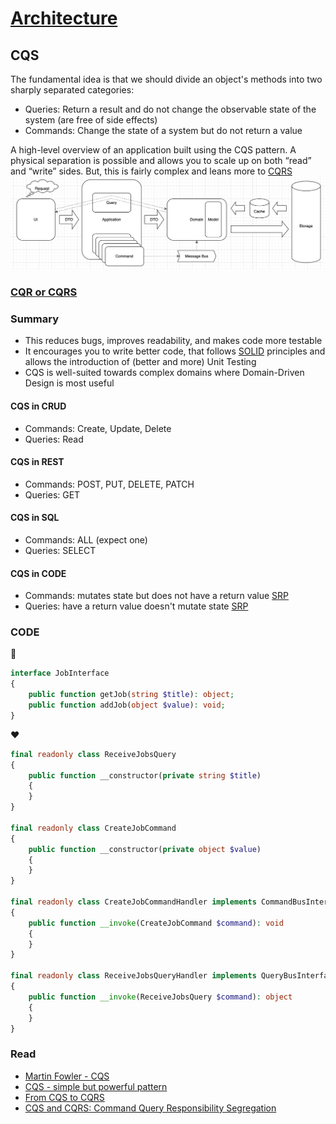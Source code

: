 # [Architecture](README.md)

## CQS
The fundamental idea is that we should divide an object's methods into two sharply separated categories:
* Queries: Return a result and do not change the observable state of the system (are free of side effects)
* Commands: Change the state of a system but do not return a value

A high-level overview of an application built using the CQS pattern. 
A physical separation is possible and allows you to scale up on both “read” and “write” sides.
But, this is fairly complex and leans more to [CQRS](cqrs.md)
![cqrs](docs/3.png)

### [CQR or CQRS](cqs_cqrs.md)
 
### Summary
* This reduces bugs, improves readability, and makes code more testable
* It encourages you to write better code, that follows [SOLID](solid.md) principles and allows the introduction of (better and more) Unit Testing
* CQS is well-suited towards complex domains where Domain-Driven Design is most useful

#### CQS in CRUD
* Commands: Create, Update, Delete
* Queries: Read

#### CQS in REST
* Commands: POST, PUT, DELETE, PATCH
* Queries: GET

#### CQS in SQL
* Commands: ALL (expect one)
* Queries: SELECT

#### CQS in CODE
* Commands: mutates state but does not have a return value [SRP](https://blog.cleancoder.com/uncle-bob/2014/05/08/SingleReponsibilityPrinciple.html)
* Queries: have a return value doesn't mutate state [SRP](https://blog.cleancoder.com/uncle-bob/2014/05/08/SingleReponsibilityPrinciple.html)

### CODE
:poop:
```php
interface JobInterface
{
    public function getJob(string $title): object;
    public function addJob(object $value): void;
}
```

:heart:
```php
final readonly class ReceiveJobsQuery
{
    public function __constructor(private string $title)
    {
    }
}

final readonly class CreateJobCommand
{
    public function __constructor(private object $value)
    {
    }
}

final readonly class CreateJobCommandHandler implements CommandBusInterface
{
    public function __invoke(CreateJobCommand $command): void
    {
    }
}

final readonly class ReceiveJobsQueryHandler implements QueryBusInterface
{
    public function __invoke(ReceiveJobsQuery $command): object
    {
    }
}
```

### Read
* [Martin Fowler - CQS](https://martinfowler.com/bliki/CommandQuerySeparation.html)
* [CQS - simple but powerful pattern](https://www.dotnetcurry.com/patterns-practices/1461/command-query-separation-cqs)
* [From CQS to CQRS](https://herbertograca.com/2017/10/19/from-cqs-to-cqrs/)
* [CQS and CQRS: Command Query Responsibility Segregation](https://www.youtube.com/watch?v=cqNGAo-9pUE)
